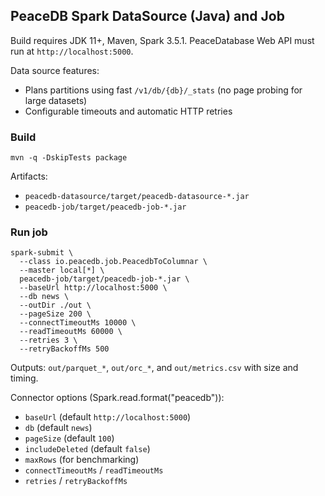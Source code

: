 ## PeaceDB Spark DataSource (Java) and Job

Build requires JDK 11+, Maven, Spark 3.5.1. PeaceDatabase Web API must run at `http://localhost:5000`.

Data source features:
- Plans partitions using fast `/v1/db/{db}/_stats` (no page probing for large datasets)
- Configurable timeouts and automatic HTTP retries

### Build

```
mvn -q -DskipTests package
```

Artifacts:
- `peacedb-datasource/target/peacedb-datasource-*.jar`
- `peacedb-job/target/peacedb-job-*.jar`

### Run job

```
spark-submit \
  --class io.peacedb.job.PeacedbToColumnar \
  --master local[*] \
  peacedb-job/target/peacedb-job-*.jar \
  --baseUrl http://localhost:5000 \
  --db news \
  --outDir ./out \
  --pageSize 200 \
  --connectTimeoutMs 10000 \
  --readTimeoutMs 60000 \
  --retries 3 \
  --retryBackoffMs 500
```

Outputs: `out/parquet_*`, `out/orc_*`, and `out/metrics.csv` with size and timing.

Connector options (Spark.read.format("peacedb")):
- `baseUrl` (default `http://localhost:5000`)
- `db` (default `news`)
- `pageSize` (default `100`)
- `includeDeleted` (default `false`)
- `maxRows` (for benchmarking)
- `connectTimeoutMs` / `readTimeoutMs`
- `retries` / `retryBackoffMs`


